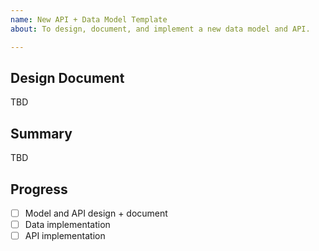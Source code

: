 ```yaml
---
name: New API + Data Model Template
about: To design, document, and implement a new data model and API.

---
```


## Design Document
TBD

## Summary
TBD

## Progress
- [ ] Model and API design + document
- [ ] Data implementation
- [ ] API implementation
